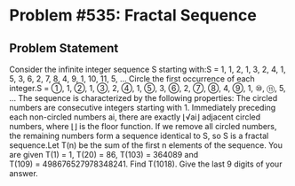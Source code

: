 # Problem #535: Fractal Sequence 

## Problem Statement 

Consider the infinite integer sequence S starting with:S = 1, 1, 2, 1, 3, 2, 4, 1, 5, 3, 6, 2, 7, 8, 4, 9, 1, 10, 11, 5, ...
Circle the first occurrence of each integer.S = ①, 1, ②, 1, ③, 2, ④, 1, ⑤, 3, ⑥, 2, ⑦, ⑧, 4, ⑨, 1, ⑩, ⑪, 5, ...
The sequence is characterized by the following properties:
The circled numbers are consecutive integers starting with 1.
Immediately preceding each non-circled numbers ai, there are exactly ⌊√ai⌋ adjacent circled numbers, where ⌊⌋ is the floor function.
If we remove all circled numbers, the remaining numbers form a sequence identical to S, so S is a fractal sequence.Let T(n) be the sum of the first n elements of the sequence.
You are given T(1) = 1, T(20) = 86, T(103) = 364089 and T(109) = 498676527978348241.
Find T(1018). Give the last 9 digits of your answer.
